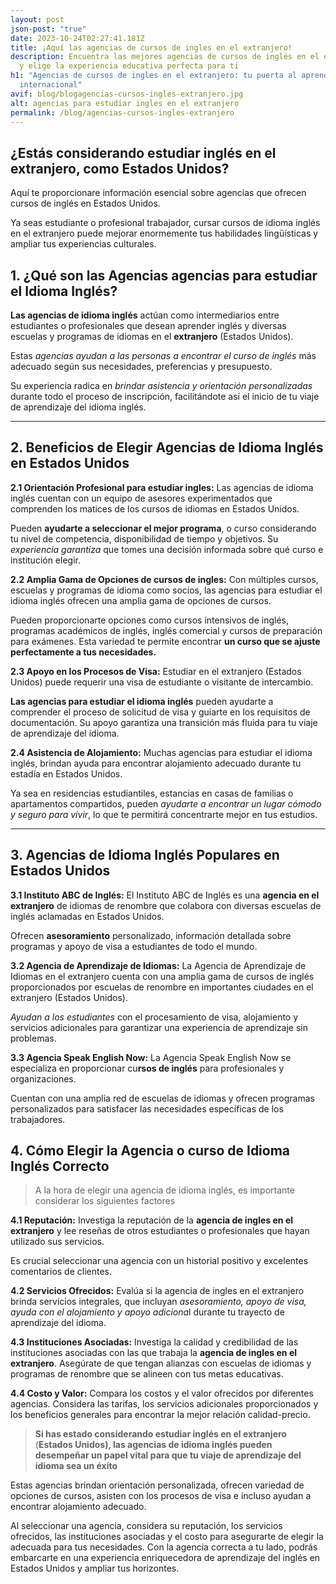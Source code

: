 ```yaml
---
layout: post
json-post: "true"
date: 2023-10-24T02:27:41.181Z
title: ¡Aquí las agencias de cursos de ingles en el extranjero!
description: Encuentra las mejores agencias de cursos de inglés en el extranjero
  y elige la experiencia educativa perfecta para ti
h1: "Agencias de cursos de ingles en el extranjero: tu puerta al aprendizaje
  internacional"
avif: blog/blogagencias-cursos-ingles-extranjero.jpg
alt: agencias para estudiar ingles en el extranjero
permalink: /blog/agencias-cursos-ingles-extranjero
---
```

## **¿Estás considerando estudiar inglés en el extranjero, como Estados Unidos?**

Aquí te proporcionare información esencial sobre agencias que ofrecen cursos de inglés en Estados Unidos. 

Ya seas estudiante o profesional trabajador, cursar cursos de idioma inglés en el extranjero puede mejorar enormemente tus habilidades lingüísticas y ampliar tus experiencias culturales. 

## 1. ¿Qué son las Agencias agencias para estudiar el Idioma Inglés?

**Las agencias de idioma inglés** actúan como intermediarios entre estudiantes o profesionales que desean aprender inglés y diversas escuelas y programas de idiomas en el **extranjero** (Estados Unidos).

Estas *agencias ayudan a las personas a encontrar el curso de inglés* más adecuado según sus necesidades, preferencias y presupuesto. 

Su experiencia radica en *brindar asistencia y orientación personalizadas* durante todo el proceso de inscripción, facilitándote así el inicio de tu viaje de aprendizaje del idioma inglés.

- - -

## 2. Beneficios de Elegir Agencias de Idioma Inglés en Estados Unidos

**2.1 Orientación Profesional para estudiar ingles:** Las agencias de idioma inglés cuentan con un equipo de asesores experimentados que comprenden los matices de los cursos de idiomas en Estados Unidos. 

Pueden **ayudarte a seleccionar el mejor programa**, o curso considerando tu nivel de competencia, disponibilidad de tiempo y objetivos. Su *experiencia garantiza* que tomes una decisión informada sobre qué curso e institución elegir.

**2.2 Amplia Gama de Opciones de cursos de ingles:** Con múltiples cursos, escuelas y programas de idioma como socios, las agencias para estudiar el idioma inglés ofrecen una amplia gama de opciones de cursos. 

Pueden proporcionarte opciones como cursos intensivos de inglés, programas académicos de inglés, inglés comercial y cursos de preparación para exámenes. Esta variedad te permite encontrar **un curso que se ajuste perfectamente a tus necesidades.**

**2.3 Apoyo en los Procesos de Visa:** Estudiar en el extranjero (Estados Unidos) puede requerir una visa de estudiante o visitante de intercambio. 

**Las agencias para estudiar el idioma inglés** pueden ayudarte a comprender el proceso de solicitud de visa y guiarte en los requisitos de documentación. Su apoyo garantiza una transición más fluida para tu viaje de aprendizaje del idioma.

**2.4 Asistencia de Alojamiento:** Muchas agencias para estudiar el idioma inglés, brindan ayuda para encontrar alojamiento adecuado durante tu estadía en Estados Unidos. 

Ya sea en residencias estudiantiles, estancias en casas de familias o apartamentos compartidos, pueden *ayudarte a encontrar un lugar cómodo y seguro para vivir*, lo que te permitirá concentrarte mejor en tus estudios.

- - -

## 3. Agencias de Idioma Inglés Populares en Estados Unidos

**3.1 Instituto ABC de Inglés:** El Instituto ABC de Inglés es una **agencia en el extranjero** de idiomas de renombre que colabora con diversas escuelas de inglés aclamadas en Estados Unidos.

Ofrecen **asesoramiento** personalizado, información detallada sobre programas y apoyo de visa a estudiantes de todo el mundo.

**3.2 Agencia de Aprendizaje de Idiomas:** La Agencia de Aprendizaje de Idiomas en el extranjero cuenta con una amplia gama de cursos de inglés proporcionados por escuelas de renombre en importantes ciudades en el extranjero (Estados Unidos). 

*Ayudan a los estudiantes* con el procesamiento de visa, alojamiento y servicios adicionales para garantizar una experiencia de aprendizaje sin problemas.

**3.3 Agencia Speak English Now:** La Agencia Speak English Now se especializa en proporcionar cu**rsos de inglés** para profesionales y organizaciones. 

Cuentan con una amplia red de escuelas de idiomas y ofrecen programas personalizados para satisfacer las necesidades específicas de los trabajadores.

## 4. Cómo Elegir la Agencia o curso de Idioma Inglés Correcto 

> A la hora de elegir una agencia de idioma inglés, es importante considerar los siguientes factores

**4.1 Reputación:** Investiga la reputación de la **agencia de ingles en el extranjero** y lee reseñas de otros estudiantes o profesionales que hayan utilizado sus servicios. 

Es crucial seleccionar una agencia con un historial positivo y excelentes comentarios de clientes.

**4.2 Servicios Ofrecidos:** Evalúa si la agencia de ingles en el extranjero brinda servicios integrales, que incluyan *asesoramiento, apoyo de visa, ayuda con el alojamiento y apoyo adiciona*l durante tu trayecto de aprendizaje del idioma.

**4.3 Instituciones Asociadas:** Investiga la calidad y credibilidad de las instituciones asociadas con las que trabaja la **agencia de ingles en el extranjero**. Asegúrate de que tengan alianzas con escuelas de idiomas y programas de renombre que se alineen con tus metas educativas.

**4.4 Costo y Valor:** Compara los costos y el valor ofrecidos por diferentes agencias. Considera las tarifas, los servicios adicionales proporcionados y los beneficios generales para encontrar la mejor relación calidad-precio.

> **Si has estado considerando estudiar inglés en el extranjero** (**Estados Unidos), las agencias de idioma inglés pueden desempeñar un papel vital para que tu viaje de aprendizaje del idioma sea un éxito**

Estas agencias brindan orientación personalizada, ofrecen variedad de opciones de cursos, asisten con los procesos de visa e incluso ayudan a encontrar alojamiento adecuado. 

Al seleccionar una agencia, considera su reputación, los servicios ofrecidos, las instituciones asociadas y el costo para asegurarte de elegir la adecuada para tus necesidades. Con la agencia correcta a tu lado, podrás embarcarte en una experiencia enriquecedora de aprendizaje del inglés en Estados Unidos y ampliar tus horizontes.